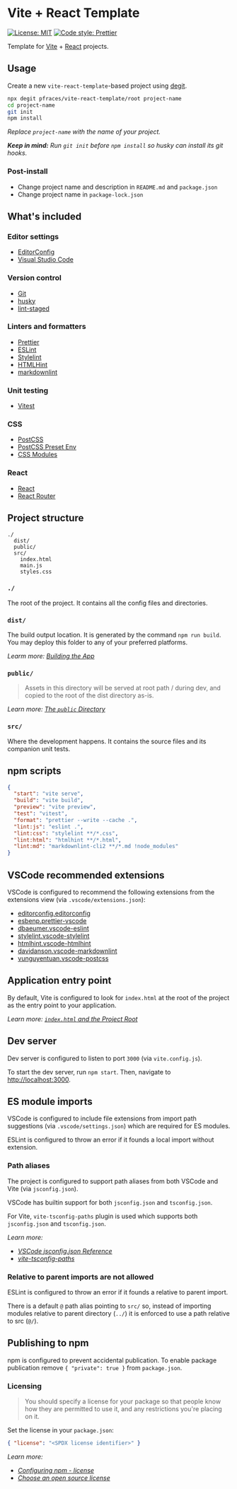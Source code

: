 # Vite + React Template

[![License: MIT](https://img.shields.io/badge/License-MIT-yellow.svg)](https://opensource.org/licenses/MIT)
[![Code style: Prettier](https://img.shields.io/badge/Code_style-Prettier-ff69b4.svg)](https://prettier.io/)

Template for [Vite](https://vitejs.dev/) + [React](https://react.dev/) projects.

## Usage

Create a new `vite-react-template`-based project using
[degit](https://github.com/Rich-Harris/degit).

```sh
npx degit pfraces/vite-react-template/root project-name
cd project-name
git init
npm install
```

_Replace `project-name` with the name of your project._

_**Keep in mind:** Run `git init` before `npm install` so husky can install its
git hooks._

### Post-install

- Change project name and description in `README.md` and `package.json`
- Change project name in `package-lock.json`

## What's included

### Editor settings

- [EditorConfig](https://editorconfig.org/)
- [Visual Studio Code](https://code.visualstudio.com/)

### Version control

- [Git](https://git-scm.com/)
- [husky](https://typicode.github.io/husky/)
- [lint-staged](https://github.com/lint-staged/lint-staged)

### Linters and formatters

- [Prettier](https://prettier.io/)
- [ESLint](https://eslint.org/)
- [Stylelint](https://stylelint.io/)
- [HTMLHint](https://htmlhint.com/)
- [markdownlint](https://github.com/DavidAnson/markdownlint-cli2)

### Unit testing

- [Vitest](https://vitest.dev/)

### CSS

- [PostCSS](https://postcss.org/)
- [PostCSS Preset Env](https://github.com/csstools/postcss-plugins/tree/main/plugin-packs/postcss-preset-env#readme)
- [CSS Modules](https://github.com/css-modules/css-modules)

### React

- [React](https://react.dev/)
- [React Router](https://reactrouter.com/en/main)

## Project structure

```text
./
  dist/
  public/
  src/
    index.html
    main.js
    styles.css
```

### `./`

The root of the project. It contains all the config files and directories.

### `dist/`

The build output location. It is generated by the command `npm run build`. You
may deploy this folder to any of your preferred platforms.

_Learm more:
[Building the App](https://vitejs.dev/guide/static-deploy#building-the-app)_

### `public/`

> Assets in this directory will be served at root path / during dev, and copied
> to the root of the dist directory as-is.

_Learn more:
[The `public` Directory](https://vitejs.dev/guide/assets#the-public-directory)_

### `src/`

Where the development happens. It contains the source files and its companion
unit tests.

## npm scripts

```json
{
  "start": "vite serve",
  "build": "vite build",
  "preview": "vite preview",
  "test": "vitest",
  "format": "prettier --write --cache .",
  "lint:js": "eslint .",
  "lint:css": "stylelint **/*.css",
  "lint:html": "htmlhint **/*.html",
  "lint:md": "markdownlint-cli2 **/*.md !node_modules"
}
```

## VSCode recommended extensions

VSCode is configured to recommend the following extensions from the extensions
view (via `.vscode/extensions.json`):

- [editorconfig.editorconfig](https://marketplace.visualstudio.com/items?itemName=editorconfig.editorconfig)
- [esbenp.prettier-vscode](https://marketplace.visualstudio.com/items?itemName=esbenp.prettier-vscode)
- [dbaeumer.vscode-eslint](https://marketplace.visualstudio.com/items?itemName=dbaeumer.vscode-eslint)
- [stylelint.vscode-stylelint](https://marketplace.visualstudio.com/items?itemName=stylelint.vscode-stylelint)
- [htmlhint.vscode-htmlhint](https://marketplace.visualstudio.com/items?itemName=htmlhint.vscode-htmlhint)
- [davidanson.vscode-markdownlint](https://marketplace.visualstudio.com/items?itemName=davidanson.vscode-markdownlint)
- [vunguyentuan.vscode-postcss](https://marketplace.visualstudio.com/items?itemName=vunguyentuan.vscode-postcss)

## Application entry point

By default, Vite is configured to look for `index.html` at the root of the
project as the entry point to your application.

_Learn more:
[`index.html` and the Project Root](https://vitejs.dev/guide/#index-html-and-project-root)_

## Dev server

Dev server is configured to listen to port `3000` (via `vite.config.js`).

To start the dev server, run `npm start`. Then, navigate to
<http://localhost:3000>.

## ES module imports

VSCode is configured to include file extensions from import path suggestions
(via `.vscode/settings.json`) which are required for ES modules.

ESLint is configured to throw an error if it founds a local import without
extension.

### Path aliases

The project is configured to support path aliases from both VSCode and Vite (via
`jsconfig.json`).

VSCode has builtin support for both `jsconfig.json` and `tsconfig.json`.

For Vite, `vite-tsconfig-paths` plugin is used which supports both
`jsconfig.json` and `tsconfig.json`.

_Learn more:_

- _[VSCode jsconfig.json Reference](https://code.visualstudio.com/docs/languages/jsconfig)_
- _[vite-tsconfig-paths](https://github.com/aleclarson/vite-tsconfig-paths)_

### Relative to parent imports are not allowed

ESLint is configured to throw an error if it founds a relative to parent import.

There is a default `@` path alias pointing to `src/` so, instead of importing
modules relative to parent directory (`../`) it is enforced to use a path
relative to src (`@/`).

## Publishing to npm

npm is configured to prevent accidental publication. To enable package
publication remove `{ "private": true }` from `package.json`.

### Licensing

> You should specify a license for your package so that people know how they are
> permitted to use it, and any restrictions you're placing on it.

Set the license in your `package.json`:

```json
{ "license": "<SPDX license identifier>" }
```

_Learn more:_

- _[Configuring npm - license](https://docs.npmjs.com/cli/v10/configuring-npm/package-json#license)_
- _[Choose an open source license](https://choosealicense.com/)_
